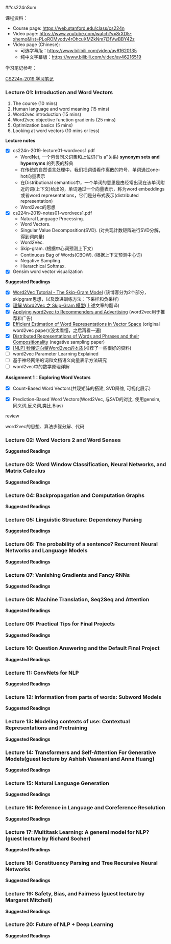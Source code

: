##cs224nSum

课程资料：

- Course page: https://web.stanford.edu/class/cs224n
- Video page: https://www.youtube.com/watch?v=8rXD5-xhemo&list=PLoROMvodv4rOhcuXMZkNm7j3fVwBBY42z
- Video page (Chinese): 
  - 可选字幕版：https://www.bilibili.com/video/av61620135 
  - 纯中文字幕版：https://www.bilibili.com/video/av46216519

学习笔记参考：

[CS224n-2019 学习笔记](https://looperxx.github.io/CS224n-2019-01-Introduction%20and%20Word%20Vectors/)



### Lecture 01: Introduction and Word Vectors

1. The course (10 mins)
2. Human language and word meaning (15 mins)
3. Word2vec introduction (15 mins)
4. Word2vec objective function gradients (25 mins)
5. Optimization basics (5 mins)
6. Looking at word vectors (10 mins or less)

**Lecture notes**

- [x] cs224n-2019-lecture01-wordvecs1.pdf
  - WordNet, 一个包含同义词集和上位词(“is a”关系) **synonym sets and hypernyms** 的列表的辞典
  - 在传统的自然语言处理中，我们把词语看作离散的符号，单词通过one-hot向量表示
  - 在Distributional semantics中，一个单词的意思是由经常出现在该单词附近的词(上下文)给出的，单词通过一个向量表示，称为word embeddings或者word representations，它们是分布式表示(distributed representation)
  - Word2vec的思想
- [x] cs224n-2019-notes01-wordvecs1.pdf
  - Natural Language Processing. 
  - Word Vectors. 
  - Singular Value Decomposition(SVD). (对共现计数矩阵进行SVD分解，得到词向量)
  - Word2Vec.
  - Skip-gram. (根据中心词预测上下文)
  - Continuous Bag of Words(CBOW). (根据上下文预测中心词)
  - Negative Sampling. 
  - Hierarchical Softmax. 
- [x] Gensim word vector visualization

**Suggested Readings**

- [x] [Word2Vec Tutorial - The Skip-Gram Model](http://mccormickml.com/2016/04/19/word2vec-tutorial-the-skip-gram-model/) (该博客分为2个部分，skipgram思想，以及改进训练方法：下采样和负采样)
- [x] [理解 Word2Vec 之 Skip-Gram 模型](https://zhuanlan.zhihu.com/p/27234078)(上述文章的翻译)
- [x] [Applying word2vec to Recommenders and Advertising](http://mccormickml.com/2018/06/15/applying-word2vec-to-recommenders-and-advertising/) (word2vec用于推荐和广告)
- [x] [Efficient Estimation of Word Representations in Vector Space](http://arxiv.org/pdf/1301.3781.pdf) (original word2vec paper)(没太看懂，之后再看一遍)
- [x] [Distributed Representations of Words and Phrases and their Compositionality](http://papers.nips.cc/paper/5021-distributed-representations-of-words-and-phrases-and-their-compositionality.pdf) (negative sampling paper)
- [x] [[NLP] 秒懂词向量Word2vec的本质](https://zhuanlan.zhihu.com/p/26306795)(推荐了一些很好的资料)
- [ ] word2vec Parameter Learning Explained
- [ ] 基于神经网络的词和文档语义向量表示方法研究
- [ ] word2vec中的数学原理详解

**Assignment 1：Exploring Word Vectors**

- [x] Count-Based Word Vectors(共现矩阵的搭建, SVD降维, 可视化展示)

- [x] Prediction-Based Word Vectors(Word2Vec, 与SVD的对比, 使用gensim, 同义词,反义词,类比,Bias)

review

word2vec的思想、算法步骤分解、代码



### Lecture 02: Word Vectors 2 and Word Senses

**Suggested Readings**



### Lecture 03: Word Window Classification, Neural Networks, and Matrix Calculus

**Suggested Readings**



### Lecture 04: Backpropagation and Computation Graphs

**Suggested Readings**



### Lecture 05: Linguistic Structure: Dependency Parsing

**Suggested Readings**



### Lecture 06: The probability of a sentence? Recurrent Neural Networks and Language Models

**Suggested Readings**



### Lecture 07: Vanishing Gradients and Fancy RNNs

**Suggested Readings**



### Lecture 08: Machine Translation, Seq2Seq and Attention

**Suggested Readings**



### Lecture 09: Practical Tips for Final Projects

**Suggested Readings**



### Lecture 10: Question Answering and the Default Final Project

**Suggested Readings**



### Lecture 11: ConvNets for NLP

**Suggested Readings**



### Lecture 12: Information from parts of words: Subword Models

**Suggested Readings**



### Lecture 13: Modeling contexts of use: Contextual Representations and Pretraining

**Suggested Readings**



### Lecture 14: Transformers and Self-Attention For Generative Models(guest lecture by Ashish Vaswani and Anna Huang)

**Suggested Readings**



### Lecture 15: Natural Language Generation

**Suggested Readings**



### Lecture 16: Reference in Language and Coreference Resolution

**Suggested Readings**



### Lecture 17: Multitask Learning: A general model for NLP? (guest lecture by Richard Socher)

**Suggested Readings**



### Lecture 18: Constituency Parsing and Tree Recursive Neural Networks

**Suggested Readings**



### Lecture 19: Safety, Bias, and Fairness (guest lecture by Margaret Mitchell)

**Suggested Readings**



### Lecture 20: Future of NLP + Deep Learning

**Suggested Readings**



